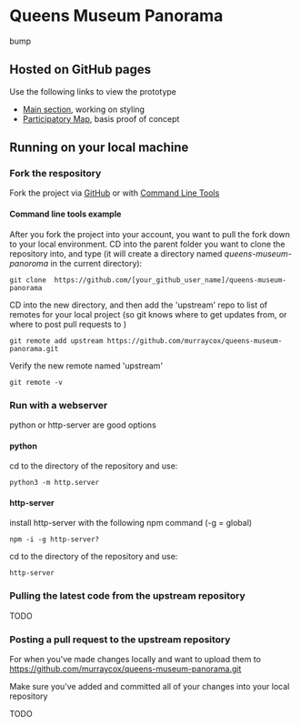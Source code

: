 # Queens Museum Panorama 
bump
## Hosted on GitHub pages

Use the following links to view the prototype
- [Main section](https://murraycox.github.io/queens-museum-panorama/), working on styling
- [Participatory Map](https://murraycox.github.io/queens-museum-panorama/participatory-map), basis proof of concept

## Running on your local machine

### Fork the respository

Fork the project via [GitHub](https://docs.github.com/en/get-started/quickstart/contributing-to-projects) or with [Command Line Tools](https://gist.github.com/Chaser324/ce0505fbed06b947d962)

#### Command line tools example

After you fork the project into your account, you want to pull the fork down to your local environment.
CD into the parent folder you want to clone the repository into, and type (it will create a directory named *queens-museum-panoroma* in the current directory):
```
git clone  https://github.com/[your_github_user_name]/queens-museum-panorama
```

CD into the new directory, and then add the 'upstream' repo to list of remotes for your local project (so git knows where to get updates from, or where to post pull requests to
)
```
git remote add upstream https://github.com/murraycox/queens-museum-panorama.git
```

Verify the new remote named 'upstream'
```
git remote -v
```

### Run with a webserver

python or http-server are good options

#### python

cd to the directory of the repository and use:

```
python3 -m http.server
```

#### http-server

install http-server with the following npm command (-g = global)

```
npm -i -g http-server?
```

cd to the directory of the repository and use:

```
http-server
```

### Pulling the latest code from the upstream repository

TODO

### Posting a pull request to the upstream repository

For when you've made changes locally and want to upload them to https://github.com/murraycox/queens-museum-panorama.git

Make sure you've added and committed all of your changes into your local repository

TODO
